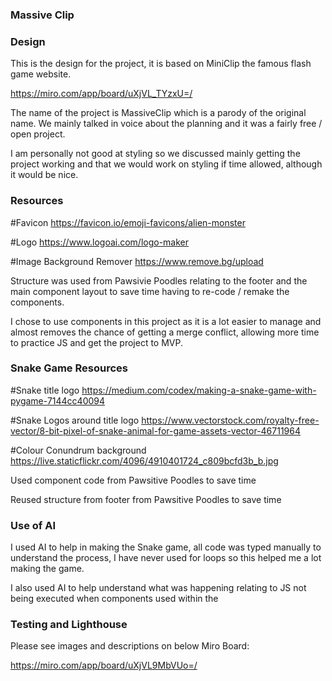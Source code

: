 ### Massive Clip

### Design

This is the design for the project, it is based on MiniClip the famous flash game website.

https://miro.com/app/board/uXjVL_TYzxU=/

The name of the project is MassiveClip which is a parody of the original name. We mainly talked in voice about the planning and it was a fairly free / open project.

I am personally not good at styling so we discussed mainly getting the project working and that we would work on styling if time allowed, although it would be nice.

### Resources

#Favicon
https://favicon.io/emoji-favicons/alien-monster

#Logo
https://www.logoai.com/logo-maker

#Image Background Remover
https://www.remove.bg/upload

Structure was used from Pawsivie Poodles relating to the footer and the main component layout to save time having to re-code / remake the components.

I chose to use components in this project as it is a lot easier to manage and almost removes the chance of getting a merge conflict, allowing more time to practice JS and get the project to MVP.

### Snake Game Resources

#Snake title logo
https://medium.com/codex/making-a-snake-game-with-pygame-7144cc40094

#Snake Logos around title logo
https://www.vectorstock.com/royalty-free-vector/8-bit-pixel-of-snake-animal-for-game-assets-vector-46711964

#Colour Conundrum background
https://live.staticflickr.com/4096/4910401724_c809bcfd3b_b.jpg

Used component code from Pawsitive Poodles to save time

Reused structure from footer from Pawsitive Poodles to save time

### Use of AI

I used AI to help in making the Snake game, all code was typed manually to understand the process, I have never used for loops so this helped me a lot making the game.

I also used AI to help understand what was happening relating to JS not being executed when components used within the 

### Testing and Lighthouse

Please see images and descriptions on below Miro Board:

https://miro.com/app/board/uXjVL9MbVUo=/
